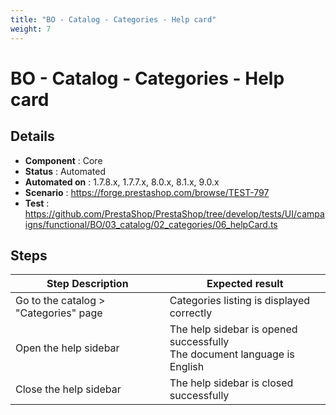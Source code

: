 ```yaml
---
title: "BO - Catalog - Categories - Help card"
weight: 7
---
```


# BO - Catalog - Categories - Help card
## Details
* **Component** : Core
* **Status** : Automated
* **Automated on** : 1.7.8.x, 1.7.7.x, 8.0.x, 8.1.x, 9.0.x
* **Scenario** : https://forge.prestashop.com/browse/TEST-797
* **Test** : https://github.com/PrestaShop/PrestaShop/tree/develop/tests/UI/campaigns/functional/BO/03_catalog/02_categories/06_helpCard.ts

## Steps
| Step Description | Expected result |
| ----- | ----- |
| Go to the catalog > "Categories" page | Categories listing is displayed correctly |
| Open the help sidebar | The help sidebar is opened successfully<br>The document language is English |
| Close the help sidebar | The help sidebar is closed successfully |